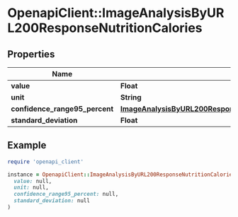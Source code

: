 # OpenapiClient::ImageAnalysisByURL200ResponseNutritionCalories

## Properties

| Name | Type | Description | Notes |
| ---- | ---- | ----------- | ----- |
| **value** | **Float** |  |  |
| **unit** | **String** |  |  |
| **confidence_range95_percent** | [**ImageAnalysisByURL200ResponseNutritionCaloriesConfidenceRange95Percent**](ImageAnalysisByURL200ResponseNutritionCaloriesConfidenceRange95Percent.md) |  |  |
| **standard_deviation** | **Float** |  |  |

## Example

```ruby
require 'openapi_client'

instance = OpenapiClient::ImageAnalysisByURL200ResponseNutritionCalories.new(
  value: null,
  unit: null,
  confidence_range95_percent: null,
  standard_deviation: null
)
```


